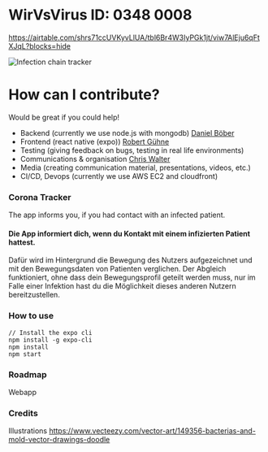 # WirVsVirus ID: 0348 0008

https://airtable.com/shrs71ccUVKyvLlUA/tbl6Br4W3IyPGk1jt/viw7AlEju6qFtXJqL?blocks=hide

![Infection chain tracker](https://raw.githubusercontent.com/wirewirewirewire/pandoa/master/assets/images/infection-chain-tracker.png)

# How can I contribute?

Would be great if you could help!

- Backend (currently we use node.js with mongodb) [Daniel Böber](https://github.com/smarthomeagentur)
- Frontend (react native (expo)) [Robert Gühne](https://github.com/Utzel-Butzel)
- Testing (giving feedback on bugs, testing in real life environments)
- Communications & organisation [Chris Walter]()
- Media (creating communication material, presentations, videos, etc.)
- CI/CD, Devops (currently we use AWS EC2 and cloudfront)

### Corona Tracker

The app informs you, if you had contact with an infected patient.

#### Die App informiert dich, wenn du Kontakt mit einem infizierten Patient hattest.

Dafür wird im Hintergrund die Bewegung des Nutzers aufgezeichnet und mit den Bewegungsdaten von Patienten verglichen.
Der Abgleich funktioniert, ohne dass dein Bewegungsprofil geteilt werden muss, nur im Falle einer Infektion hast du die Möglichkeit dieses anderen Nutzern bereitzustellen.

### How to use

```
// Install the expo cli
npm install -g expo-cli
npm install
npm start
```

### Roadmap

Webapp

### Credits

Illustrations
https://www.vecteezy.com/vector-art/149356-bacterias-and-mold-vector-drawings-doodle
